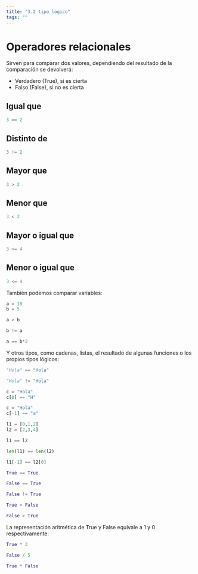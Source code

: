 ```yaml
---
title: "3.2 tipo logico"
tags: ""
---
```


# Operadores relacionales

Sirven para comparar dos valores, dependiendo del resultado de la comparación se devolverá:

-   Verdadero (True), si es cierta
-   Falso (False), si no es cierta

## Igual que

```python
3 == 2
```

## Distinto de

```python
3 != 2 
```

## Mayor que

```python
3 > 2
```

## Menor que

```python
3 < 2
```

## Mayor o igual que

```python
3 >= 4
```

## Menor o igual que

```python
3 <= 4
```

También podemos comparar variables:

```python
a = 10
b = 5

a > b
```

```python
b != a
```

```python
a == b*2
```

Y otros tipos, como cadenas, listas, el resultado de algunas funciones o los propios tipos lógicos:

```python
"Hola" == "Hola"
```

```python
"Hola" != "Hola"
```

```python
c = "Hola"
c[0] == "H"
```

```python
c = "Hola"
c[-1] == "a"
```

```python
l1 = [0,1,2]
l2 = [2,3,4]

l1 == l2 
```

```python
len(l1) == len(l2)
```

```python
l1[-1] == l2[0]
```

```python
True == True
```

```python
False == True
```

```python
False != True
```

```python
True > False
```

```python
False > True
```

La representación aritmética de True y False equivale a 1 y 0 respectivamente:

```python
True * 3
```

```python
False / 5
```

```python
True * False
```
